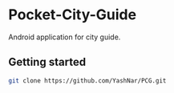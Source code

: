 # Pocket-City-Guide
Android application for city guide.

## Getting started
```sh
git clone https://github.com/YashNar/PCG.git
```
